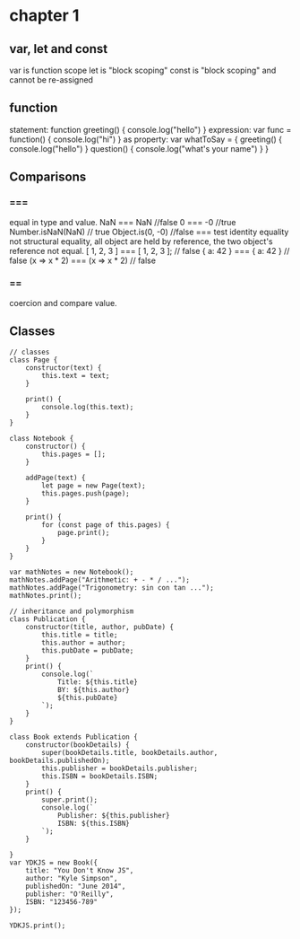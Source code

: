 # chapter 1
## var, let and const
var is function scope
let is "block scoping"
const is "block scoping" and cannot be re-assigned

## function
statement:
function greeting() {
    console.log("hello")
}
expression:
var func = function() {
    console.log("hi")
}
as property:
var whatToSay = {
    greeting() {
        console.log("hello")
    }
    question() {
        console.log("what's your name")
    }
}

## Comparisons
### ===
equal in type and value.
NaN === NaN //false
0 === -0 //true
Number.isNaN(NaN) // true
Object.is(0, -0) //false
=== test identity equality not structural equality,
all object are held by reference, the two object's reference not equal.
[ 1, 2, 3 ] === [ 1, 2, 3 ];    // false
{ a: 42 } === { a: 42 }         // false
(x => x * 2) === (x => x * 2)   // false

### ==
coercion and compare value.

## Classes
```
// classes
class Page {
    constructor(text) {
        this.text = text;
    }

    print() {
        console.log(this.text);
    }
}

class Notebook {
    constructor() {
        this.pages = [];
    }

    addPage(text) {
        let page = new Page(text);
        this.pages.push(page);
    }

    print() {
        for (const page of this.pages) {
            page.print();
        }
    }
}

var mathNotes = new Notebook();
mathNotes.addPage("Arithmetic: + - * / ...");
mathNotes.addPage("Trigonometry: sin con tan ...");
mathNotes.print();

// inheritance and polymorphism
class Publication {
    constructor(title, author, pubDate) {
        this.title = title;
        this.author = author;
        this.pubDate = pubDate;
    }
    print() {
        console.log(`
            Title: ${this.title}
            BY: ${this.author}
            ${this.pubDate}
        `);
    }
}

class Book extends Publication {
    constructor(bookDetails) {
        super(bookDetails.title, bookDetails.author, bookDetails.publishedOn);
        this.publisher = bookDetails.publisher;
        this.ISBN = bookDetails.ISBN;
    }
    print() {
        super.print();
        console.log(`
            Publisher: ${this.publisher}
            ISBN: ${this.ISBN}
        `);
    }

}
var YDKJS = new Book({
    title: "You Don't Know JS",
    author: "Kyle Simpson",
    publishedOn: "June 2014",
    publisher: "O'Reilly",
    ISBN: "123456-789"
});

YDKJS.print();
```